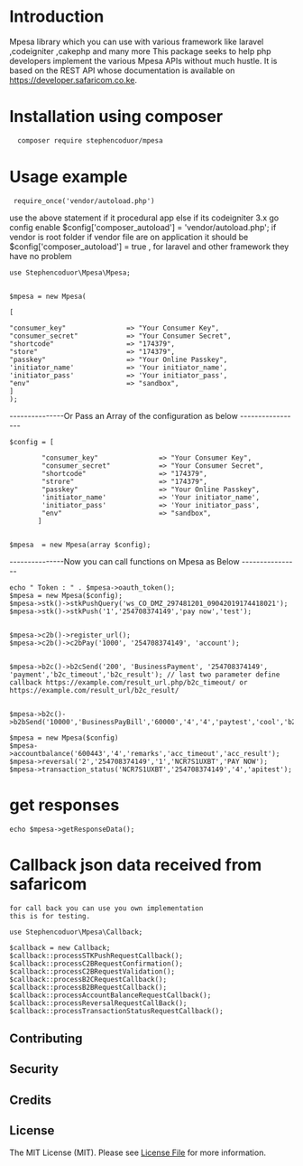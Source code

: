 # Introduction
Mpesa library which you can use with various framework like laravel ,codeigniter ,cakephp and many more
This package seeks to help php developers implement the various Mpesa APIs without much hustle. It is based on the REST API whose documentation is available on https://developer.safaricom.co.ke.

#  Installation using composer
``` bash
  composer require stephencoduor/mpesa
```

#  Usage example

     require_once('vendor/autoload.php')
  use the above statement if it procedural app else if its codeigniter 3.x go config enable $config['composer_autoload'] = 'vendor/autoload.php'; 
  if vendor is root folder if vendor file are on application it should be $config['composer_autoload'] = true ,
  for laravel and other framework they have no problem
     
     

    use Stephencoduor\Mpesa\Mpesa;


    $mpesa = new Mpesa( 
    
    [

    "consumer_key"               => "Your Consumer Key",
    "consumer_secret"            => "Your Consumer Secret",
    "shortcode"                  => "174379",
    "store"                      => "174379",
    "passkey"                    => "Your Online Passkey",
    'initiator_name'             => 'Your initiator_name',
    'initiator_pass'             => 'Your initiator_pass',
    "env"                        => "sandbox",
    ]
    );




---------------Or Pass an Array of the configuration as below -----------------
    
    $config = [

            "consumer_key"               => "Your Consumer Key",
            "consumer_secret"            => "Your Consumer Secret",
            "shortcode"                  => "174379",
            "strore"                     => "174379",
            "passkey"                    => "Your Online Passkey",
            'initiator_name'             => 'Your initiator_name',
            'initiator_pass'             => 'Your initiator_pass',
            "env"                        => "sandbox",
           ]


    $mpesa  = new Mpesa(array $config);




---------------Now you can call functions on Mpesa as Below ----------------

    echo " Token : " . $mpesa->oauth_token();
    $mpesa = new Mpesa($config);
    $mpesa->stk()->stkPushQuery('ws_CO_DMZ_297481201_09042019174418021');
    $mpesa->stk()->stkPush('1','254708374149','pay now','test');

    
    $mpesa->c2b()->register_url(); 
    $mpesa->c2b()->c2bPay('1000', '254708374149', 'account');

    
    $mpesa->b2c()->b2cSend('200', 'BusinessPayment', '254708374149', 'payment','b2c_timeout','b2c_result'); // last two parameter define callback https://example.com/result_url.php/b2c_timeout/ or https://example.com/result_url/b2c_result/
    
    
    $mpesa->b2c()->b2bSend('10000','BusinessPayBill','60000','4','4','paytest','cool','b2b_timeout','b2b_result');

    $mpesa = new Mpesa($config)
    $mpesa->accountbalance('600443','4','remarks','acc_timeout','acc_result');
    $mpesa->reversal('2','254708374149','1','NCR7S1UXBT','PAY NOW');
    $mpesa->transaction_status('NCR7S1UXBT','254708374149','4','apitest');
    
 # get responses
    echo $mpesa->getResponseData();
    
# Callback json data received from safaricom
    for call back you can use you own implementation 
    this is for testing.
    
    use Stephencoduor\Mpesa\Callback;

    $callback = new Callback;
    $callback::processSTKPushRequestCallback();
    $callback::processC2BRequestConfirmation();
    $callback::processC2BRequestValidation();
    $callback::processB2CRequestCallback();
    $callback::processB2BRequestCallback();
    $callback::processAccountBalanceRequestCallback();
    $callback::processReversalRequestCallBack();
    $callback::processTransactionStatusRequestCallback();

    
  ## Contributing



## Security


## Credits


## License

The MIT License (MIT). Please see [License File](LICENSE.md) for more information.

